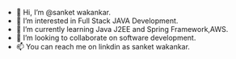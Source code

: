 - 👋 Hi, I’m @sanket wakankar.
- 👀 I’m interested in Full Stack JAVA Development.
- 🌱 I’m currently learning Java J2EE and Spring Framework,AWS.
- 💞️ I’m looking to collaborate on software development.
- 📫 You can reach me on linkdin as sanket wakankar.

<!---
sanket8598/sanket8598 is a ✨ special ✨ repository because its `README.md` (this file) appears on your GitHub profile.
You can click the Preview link to take a look at your changes.
--->
